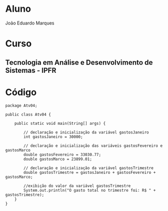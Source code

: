 # Aluno 
João Eduardo Marques


# Curso 
## Tecnologia em Análise e Desenvolvimento de Sistemas - IPFR


# Código

```
package Atv04;

public class Atv04 {

    public static void main(String[] args) {
        
        // declaração e inicialização da variável gastosJaneiro
        int gastosJaneiro = 30000;

        // declaração e inicialização das variáveis gastosFevereiro e gastosMarco
        double gastosFevereiro = 33030.77;
        double gastosMarco = 23899.01;

        // declaração e inicialização da variável gastosTrimestre
        double gastosTrimestre = gastosJaneiro + gastosFevereiro + gastosMarco;

        //exibição do valor da variável gastosTrimestre
        System.out.println("O gasto total no trimestre foi: R$ " + gastosTrimestre);
    }
}

```
